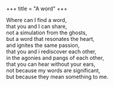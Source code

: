 +++
title = "A word"
+++

Where can I find a word,  
that you and I can share,  
not a simulation from the ghosts,  
but a word that resonates the heart,  
and ignites the same passion,  
that you and i rediscover each other,  
in the agonies and pangs of each other,  
that you can hear without your ears,  
not because my words are significant,  
but because they mean something to me.
